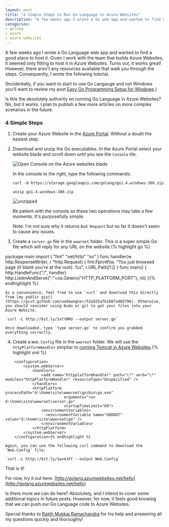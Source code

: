 ```yaml
---
layout: post
title: "4 Simple Steps to Run Go Language in Azure Websites"
description: "A few weeks ago I wrote a Go web app and wanted to find a good place to host it. Turns out, Azure Websites is a great fit! Follow these four simple steps to try it out."
categories: 
- golang
- azure
- azure websites
---
```


A few weeks ago I wrote a Go Language web app and wanted to find a good place to host it. Given I work with the team that builds Azure Websites, it seemed only fitting to host it in Azure Websites. Turns out, it works great! However, there aren't any resources available that walk you through the steps. Consequently, I wrote the following tutorial.

(Incidentally, if you want to start to use Go Langauge and run Windows you'll want to review my post [Easy Go Programming Setup for Windows](http://www.wadewegner.com/2014/12/easy-go-programming-setup-for-windows/).)

Is this the absolutely authority on running Go Language in Azure Websites? No, but it works. I plan to publish a few more articles on more complex scenarios in the future.

### 4 Simple Steps ###

1. Create your Azure Website in the [Azure Portal](https://portal.azure.com). Without a doubt the easiest step.

2. Download and unzip the Go executables. In the Azure Portal select your website blade and scroll down until you see the `Console` tile.

	![Open Console on the Azure websites blade](https://cloud.githubusercontent.com/assets/746259/5574198/146ffd92-8f76-11e4-9975-f9e4cd51b9fe.png)

	In the console to the right, type the following commands:

	`curl -O https://storage.googleapis.com/golang/go1.4.windows-386.zip`

	`unzip go1.4.windows-386.zip`

	![unzipped](https://cloud.githubusercontent.com/assets/746259/5574286/0ac47f78-8f78-11e4-91c3-1a5f4a6540ae.png)

	Be patient with the console as these two operations may take a few moments. It's purposefully simple.

	Note: I'm not sure why it returns `Bad Request` but so far it doesn't seem to cause any issues.

3. Create a `server.go` file in the `wwwroot` folder. This is a super simple Go file which will reply for any URL on the website.{% highlight go %}

package main
	import (
	    "fmt"
	    "net/http"
	    "os" 
	)
	func handler(w http.ResponseWriter, r *http.Request) {
	    fmt.Fprintf(w, "You just browsed page (if blank you're at the root): %s", r.URL.Path[1:])
	}
	func main() {
	    http.HandleFunc("/", handler)
	    http.ListenAndServe(":"+os.Getenv("HTTP_PLATFORM_PORT"), nil)
	}{% endhighlight %}

	As a convenience, feel free to use `curl` and download this directly from [my public gist](https://gist.github.com/wadewegner/52a925a7b1607a48d796). Otherwise, you should consider using Kudu or git to get your files into your Azure Website.

	`curl -L http://bit.ly/1xtYNRU --output server.go`

	Once downloaded, type `type server.go` to confirm you grabbed everything correctly.

4. Create a `Web.Config` file in the `wwwroot` folder. We will use the `httpPlatformHandler` simpilar to [running Tomcat in Azure Websites](http://azure.microsoft.com/en-us/documentation/articles/web-sites-java-custom-upload/).{% highlight xml %}

<?xml version="1.0" encoding="UTF-8"?>
		<configuration>
		    <system.webServer>
		        <handlers>
		            <add name="httpplatformhandler" path="\*" verb="\*" modules="httpPlatformHandler" resourceType="Unspecified" />
		        </handlers>
		        <httpPlatform processPath="d:\home\site\wwwroot\go\bin\go.exe" 
		                      arguments="run d:\home\site\wwwroot\server.go" 
		                      startupTimeLimit="60">
		            <environmentVariables>
		              <environmentVariable name="GOROOT" value="d:\home\site\wwwroot\go" />
		            </environmentVariables>
		        </httpPlatform>
		    </system.webServer>
		</configuration>{% endhighlight %}

	Again, you can use the following curl command to download the `Web.Config` file:

	`curl -L http://bit.ly/1wx4JFY --output Web.Config`

That is it!

For now, try it out here: [http://golang.azurewebsites.net/hello](http://golang.azurewebsites.net/hello) 

Is there more we can do here? Absolutely, and I intend to cover some additional topics in future posts. However, for now, it feels good knowing that we can push our Go Language code to Azure Websites.

Special thanks to [Rajith Mukkai Ramachandra](https://twitter.com/ranjithtweeets) for his help and answering all my questions quickly and thoroughly!